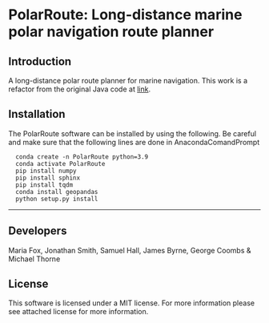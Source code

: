# PolarRoute: Long-distance marine polar navigation route planner

## Introduction
A long-distance polar route planner for marine navigation. This work is a refactor from the original Java code at [link](https://github.com/foxm1/RoutePlanner). 


## Installation
The PolarRoute software can be installed by using the following. Be careful and make sure that the following lines are done in AnacondaComandPrompt
```
  conda create -n PolarRoute python=3.9
  conda activate PolarRoute
  pip install numpy
  pip install sphinx
  pip install tqdm
  conda install geopandas
  python setup.py install
```
---
## Developers
Maria Fox, Jonathan Smith, Samuel Hall, James Byrne, George Coombs &  Michael Thorne

## License
This software is licensed under a MIT license. For more information please see attached license for more information.